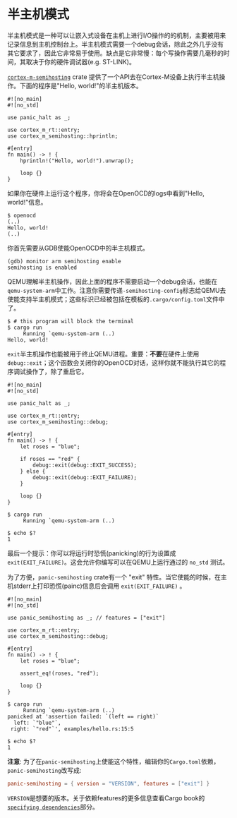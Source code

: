 # 半主机模式

半主机模式是一种可以让嵌入式设备在主机上进行I/O操作的的机制，主要被用来记录信息到主机控制台上。半主机模式需要一个debug会话，除此之外几乎没有其它要求了，因此它非常易于使用。缺点是它非常慢：每个写操作需要几毫秒的时间，其取决于你的硬件调试器(e.g. ST-LINK)。

[`cortex-m-semihosting`] crate 提供了一个API去在Cortex-M设备上执行半主机操作。下面的程序是"Hello, world!"的半主机版本。

[`cortex-m-semihosting`]: https://crates.io/crates/cortex-m-semihosting

```rust,ignore
#![no_main]
#![no_std]

use panic_halt as _;

use cortex_m_rt::entry;
use cortex_m_semihosting::hprintln;

#[entry]
fn main() -> ! {
    hprintln!("Hello, world!").unwrap();

    loop {}
}
```

如果你在硬件上运行这个程序，你将会在OpenOCD的logs中看到"Hello, world!"信息。

``` text
$ openocd
(..)
Hello, world!
(..)
```

你首先需要从GDB使能OpenOCD中的半主机模式。
``` console
(gdb) monitor arm semihosting enable
semihosting is enabled
```

QEMU理解半主机操作，因此上面的程序不需要启动一个debug会话，也能在`qemu-system-arm`中工作。注意你需要传递`-semihosting-config`标志给QEMU去使能支持半主机模式；这些标识已经被包括在模板的`.cargo/config.toml`文件中了。

``` text
$ # this program will block the terminal
$ cargo run
     Running `qemu-system-arm (..)
Hello, world!
```

`exit`半主机操作也能被用于终止QEMU进程。重要：**不要**在硬件上使用`debug::exit`；这个函数会关闭你的OpenOCD对话，这样你就不能执行其它的程序调试操作了，除了重启它。

```rust,ignore
#![no_main]
#![no_std]

use panic_halt as _;

use cortex_m_rt::entry;
use cortex_m_semihosting::debug;

#[entry]
fn main() -> ! {
    let roses = "blue";

    if roses == "red" {
        debug::exit(debug::EXIT_SUCCESS);
    } else {
        debug::exit(debug::EXIT_FAILURE);
    }

    loop {}
}
```

``` text
$ cargo run
     Running `qemu-system-arm (..)

$ echo $?
1
```

最后一个提示：你可以将运行时恐慌(panicking)的行为设置成 `exit(EXIT_FAILURE)`。这会允许你编写可以在QEMU上运行通过的 `no_std` 测试。

为了方便，`panic-semihosting` crate有一个 "exit" 特性。当它使能的时候，在主机stderr上打印恐慌(painc)信息后会调用 `exit(EXIT_FAILURE)` 。

```rust,ignore
#![no_main]
#![no_std]

use panic_semihosting as _; // features = ["exit"]

use cortex_m_rt::entry;
use cortex_m_semihosting::debug;

#[entry]
fn main() -> ! {
    let roses = "blue";

    assert_eq!(roses, "red");

    loop {}
}
```

``` text
$ cargo run
     Running `qemu-system-arm (..)
panicked at 'assertion failed: `(left == right)`
  left: `"blue"`,
 right: `"red"`', examples/hello.rs:15:5

$ echo $?
1
```

**注意**: 为了在`panic-semihosting`上使能这个特性，编辑你的`Cargo.toml`依赖，`panic-semihosting`改写成:

``` toml
panic-semihosting = { version = "VERSION", features = ["exit"] }
```

`VERSION`是想要的版本。关于依赖features的更多信息查看Cargo book的[`specifying dependencies`]部分。

[`specifying dependencies`]:
https://doc.rust-lang.org/cargo/reference/specifying-dependencies.html
